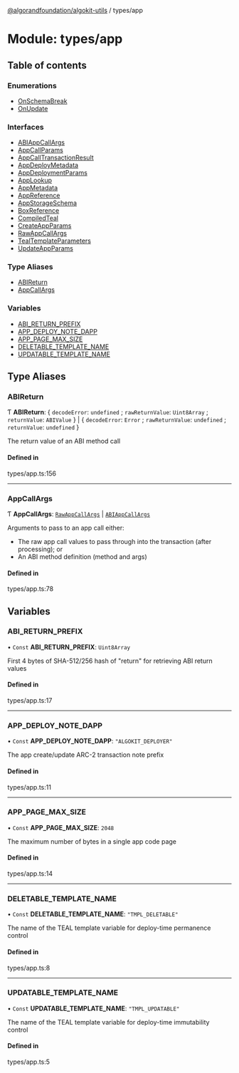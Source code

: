 [@algorandfoundation/algokit-utils](../README.md) / types/app

# Module: types/app

## Table of contents

### Enumerations

- [OnSchemaBreak](../enums/types_app.OnSchemaBreak.md)
- [OnUpdate](../enums/types_app.OnUpdate.md)

### Interfaces

- [ABIAppCallArgs](../interfaces/types_app.ABIAppCallArgs.md)
- [AppCallParams](../interfaces/types_app.AppCallParams.md)
- [AppCallTransactionResult](../interfaces/types_app.AppCallTransactionResult.md)
- [AppDeployMetadata](../interfaces/types_app.AppDeployMetadata.md)
- [AppDeploymentParams](../interfaces/types_app.AppDeploymentParams.md)
- [AppLookup](../interfaces/types_app.AppLookup.md)
- [AppMetadata](../interfaces/types_app.AppMetadata.md)
- [AppReference](../interfaces/types_app.AppReference.md)
- [AppStorageSchema](../interfaces/types_app.AppStorageSchema.md)
- [BoxReference](../interfaces/types_app.BoxReference.md)
- [CompiledTeal](../interfaces/types_app.CompiledTeal.md)
- [CreateAppParams](../interfaces/types_app.CreateAppParams.md)
- [RawAppCallArgs](../interfaces/types_app.RawAppCallArgs.md)
- [TealTemplateParameters](../interfaces/types_app.TealTemplateParameters.md)
- [UpdateAppParams](../interfaces/types_app.UpdateAppParams.md)

### Type Aliases

- [ABIReturn](types_app.md#abireturn)
- [AppCallArgs](types_app.md#appcallargs)

### Variables

- [ABI\_RETURN\_PREFIX](types_app.md#abi_return_prefix)
- [APP\_DEPLOY\_NOTE\_DAPP](types_app.md#app_deploy_note_dapp)
- [APP\_PAGE\_MAX\_SIZE](types_app.md#app_page_max_size)
- [DELETABLE\_TEMPLATE\_NAME](types_app.md#deletable_template_name)
- [UPDATABLE\_TEMPLATE\_NAME](types_app.md#updatable_template_name)

## Type Aliases

### ABIReturn

Ƭ **ABIReturn**: { `decodeError`: `undefined` ; `rawReturnValue`: `Uint8Array` ; `returnValue`: `ABIValue`  } \| { `decodeError`: `Error` ; `rawReturnValue`: `undefined` ; `returnValue`: `undefined`  }

The return value of an ABI method call

#### Defined in

types/app.ts:156

___

### AppCallArgs

Ƭ **AppCallArgs**: [`RawAppCallArgs`](../interfaces/types_app.RawAppCallArgs.md) \| [`ABIAppCallArgs`](../interfaces/types_app.ABIAppCallArgs.md)

Arguments to pass to an app call either:
  * The raw app call values to pass through into the transaction (after processing); or
  * An ABI method definition (method and args)

#### Defined in

types/app.ts:78

## Variables

### ABI\_RETURN\_PREFIX

• `Const` **ABI\_RETURN\_PREFIX**: `Uint8Array`

First 4 bytes of SHA-512/256 hash of "return" for retrieving ABI return values

#### Defined in

types/app.ts:17

___

### APP\_DEPLOY\_NOTE\_DAPP

• `Const` **APP\_DEPLOY\_NOTE\_DAPP**: ``"ALGOKIT_DEPLOYER"``

The app create/update ARC-2 transaction note prefix

#### Defined in

types/app.ts:11

___

### APP\_PAGE\_MAX\_SIZE

• `Const` **APP\_PAGE\_MAX\_SIZE**: ``2048``

The maximum number of bytes in a single app code page

#### Defined in

types/app.ts:14

___

### DELETABLE\_TEMPLATE\_NAME

• `Const` **DELETABLE\_TEMPLATE\_NAME**: ``"TMPL_DELETABLE"``

The name of the TEAL template variable for deploy-time permanence control

#### Defined in

types/app.ts:8

___

### UPDATABLE\_TEMPLATE\_NAME

• `Const` **UPDATABLE\_TEMPLATE\_NAME**: ``"TMPL_UPDATABLE"``

The name of the TEAL template variable for deploy-time immutability control

#### Defined in

types/app.ts:5
